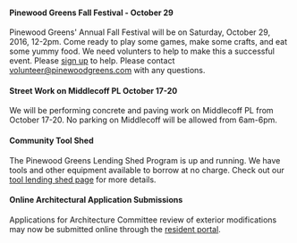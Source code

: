 #### Pinewood Greens Fall Festival - October 29

Pinewood Greens' Annual Fall Festival will be on Saturday, October 29, 2016, 12-2pm. Come ready to play some games, make some crafts, and eat some yummy food. We need volunters to help to make this a successful event. Please [sign up](https://docs.google.com/forms/d/e/1FAIpQLSfEcOU92P-ps-FwoVFSYiprTFTvM3d8Hz6yt9pPWioaszfz4g/viewform) to help. Please contact volunteer@pinewoodgreens.com with any questions.

#### Street Work on Middlecoff PL October 17-20

We will be performing concrete and paving work on Middlecoff PL from October 17-20.  No parking on Middlecoff will be allowed from 6am-6pm.

#### Community Tool Shed

The Pinewood Greens Lending Shed Program is up and running.  We have tools and other equipment available to borrow at no charge. Check out our [tool lending shed page](toolshed.html) for more details.

#### Online Architectural Application Submissions

Applications for Architecture Committee review of exterior modifications may now be submitted online through the [resident portal](http://www.ciranet.com/ResidentPortal).
